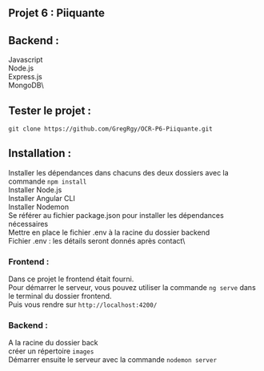 ## Projet 6 : Piiquante

## Backend :

Javascript\
Node.js\
Express.js\
MongoDB\

## Tester le projet :

```terminal
git clone https://github.com/GregRgy/OCR-P6-Piiquante.git
```

## Installation :

Installer les dépendances dans chacuns des deux dossiers avec la commande `npm install`\
Installer Node.js\
Installer Angular CLI\
Installer Nodemon\
Se référer au fichier package.json pour installer les dépendances nécessaires\
Mettre en place le fichier .env à la racine du dossier backend\
Fichier .env : les détails seront donnés après contact\

### Frontend : 

Dans ce projet le frontend était fourni.\
Pour démarrer le serveur, vous pouvez utiliser la commande `ng serve` dans le terminal du dossier frontend.\
Puis vous rendre sur `http://localhost:4200/`

### Backend :

A la racine du dossier back\
créer un répertoire `images`\
Démarrer ensuite le serveur avec la commande `nodemon server` 




